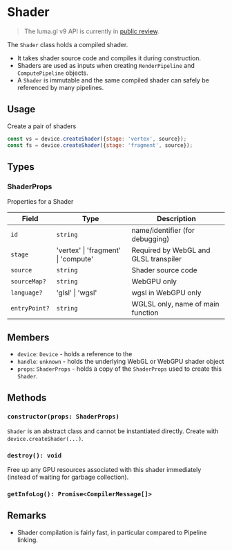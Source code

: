 # Shader

> The luma.gl v9 API is currently in [public review](/docs/open-governance).

The `Shader` class holds a compiled shader. 
- It takes shader source code and compiles it during construction. 
- Shaders are used as inputs when creating `RenderPipeline` and `ComputePipeline` objects. 
- A `Shader` is immutable and the same compiled shader can safely be referenced by many pipelines.

## Usage

Create a pair of shaders

```js
const vs = device.createShader({stage: 'vertex', source});
const fs = device.createShader({stage: 'fragment', source});
```

## Types

### ShaderProps

Properties for a Shader

| Field         | Type                                | Description                           |
| ------------- | ----------------------------------- | ------------------------------------- |
| `id`          | `string`                            | name/identifier (for debugging)       |
| `stage`       | 'vertex' \| 'fragment' \| 'compute' | Required by WebGL and GLSL transpiler |
| `source`      | `string`                            | Shader source code                    |
| `sourceMap?`  | `string`                            | WebGPU only                           |
| `language?`   | 'glsl' \| 'wgsl'                    | wgsl in WebGPU only                   |
| `entryPoint?` | `string`                            | WGLSL only, name of main function     |

## Members

- `device`: `Device` - holds a reference to the 
- `handle`: `unknown` - holds the underlying WebGL or WebGPU shader object
- `props`: `ShaderProps` - holds a copy of the `ShaderProps` used to create this `Shader`.

## Methods

### `constructor(props: ShaderProps)`

`Shader` is an abstract class and cannot be instantiated directly. Create with `device.createShader(...)`.

### `destroy(): void`

Free up any GPU resources associated with this shader immediately (instead of waiting for garbage collection). 

### `getInfoLog(): Promise<CompilerMessage[]>`


## Remarks

- Shader compilation is fairly fast, in particular compared to Pipeline linking.
